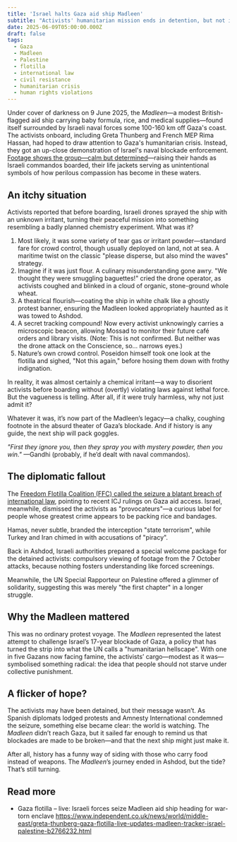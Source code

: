 ```yaml
---
title: 'Israel halts Gaza aid ship Madleen'
subtitle: "Activists' humanitarian mission ends in detention, but not in spirit."
date: 2025-06-09T05:00:00.000Z
draft: false
tags: 
  - Gaza
  - Madleen
  - Palestine
  - flotilla
  - international law
  - civil resistance
  - humanitarian crisis
  - human rights violations
---
```


Under cover of darkness on 9 June 2025, the *Madleen*—a modest British-flagged aid ship carrying baby formula, 
rice, and medical supplies—found itself surrounded by Israeli naval forces some 100-160 km off Gaza's coast. 
The activists onboard, including Greta Thunberg and French MEP Rima Hassan, had hoped to draw attention 
to Gaza's humanitarian crisis. Instead, they got an up-close demonstration of Israel's naval blockade enforcement. 
[Footage shows the group—calm but determined](https://freedomflotilla.org/2025/06/09/israeli-military-attacks-madleen-in-international-waters-weeks-after-bombing-of-conscience/)—raising their hands as Israeli commandos boarded, their life jackets 
serving as unintentional symbols of how perilous compassion has become in these waters.  

## An itchy situation  

Activists reported that before boarding, Israeli drones sprayed the ship with an unknown irritant, turning their 
peaceful mission into something resembling a badly planned chemistry experiment. What was it?

1. Most likely, it was some variety of tear gas or irritant powder—standard fare for crowd control, though usually deployed on land, not at sea. A maritime twist on the classic "please disperse, but also mind the waves" strategy.
2. Imagine if it was just flour. A culinary misunderstanding gone awry. "We thought they were smuggling baguettes!" cried the drone operator, as activists coughed and blinked in a cloud of organic, stone-ground whole wheat.
3. A theatrical flourish—coating the ship in white chalk like a ghostly protest banner, ensuring the Madleen looked appropriately haunted as it was towed to Ashdod.
4. A secret tracking compound! Now every activist unknowingly carries a microscopic beacon, allowing Mossad to monitor their future café orders and library visits. (Note: This is not confirmed. But neither was the drone attack on the Conscience, so… narrows eyes.)
5. Nature’s own crowd control. Poseidon himself took one look at the flotilla and sighed, "Not this again," before hosing them down with frothy indignation.

In reality, it was almost certainly a chemical irritant—a way to disorient activists before boarding without (overtly) 
violating laws against lethal force. But the vagueness is telling. After all, if it were truly harmless, why not just 
admit it?

Whatever it was, it’s now part of the Madleen’s legacy—a chalky, coughing footnote in the absurd theater of Gaza’s 
blockade. And if history is any guide, the next ship will pack goggles.

*"First they ignore you, then they spray you with mystery powder, then you win."* —Gandhi (probably, if he’d dealt with 
naval commandos).

## The diplomatic fallout  

The [Freedom Flotilla Coalition 
(FFC) called the seizure a blatant breach of international law](https://freedomflotilla.org/2025/06/09/israeli-military-attacks-madleen-in-international-waters-weeks-after-bombing-of-conscience/), pointing to recent ICJ rulings on Gaza aid access. 
Israel, meanwhile, dismissed the activists as "provocateurs"—a curious label for people whose greatest crime appears 
to be packing rice and bandages. 

Hamas, never subtle, branded the interception "state terrorism", while Turkey and Iran chimed in with accusations 
of "piracy". 

Back in Ashdod, Israeli authorities prepared a special welcome package for the detained activists: 
compulsory viewing of footage from the 7 October attacks, because nothing fosters understanding like forced screenings. 

Meanwhile, the UN Special Rapporteur on Palestine offered a glimmer of solidarity, suggesting this was merely "the 
first chapter" in a longer struggle.  

## Why the Madleen mattered  

This was no ordinary protest voyage. The *Madleen* represented the latest attempt to challenge Israel’s 17-year 
blockade of Gaza, a policy that has turned the strip into what the UN calls a "humanitarian hellscape". With one 
in five Gazans now facing famine, the activists’ cargo—modest as it was—symbolised something radical: the idea that 
people should not starve under collective punishment.

## A flicker of hope?  

The activists may have been detained, but their message wasn’t. As Spanish diplomats lodged protests and Amnesty 
International condemned the seizure, something else became clear: the world is watching. The *Madleen* didn’t 
reach Gaza, but it sailed far enough to remind us that blockades are made to be broken—and that the next ship 
might just make it.  

After all, history has a funny way of siding with those who carry food instead of weapons. The *Madleen*’s journey 
ended in Ashdod, but the tide? That’s still turning.

## Read more

* Gaza flotilla – live: Israeli forces seize Madleen aid ship heading for war-torn enclave https://www.independent.co.uk/news/world/middle-east/greta-thunberg-gaza-flotilla-live-updates-madleen-tracker-israel-palestine-b2766232.html